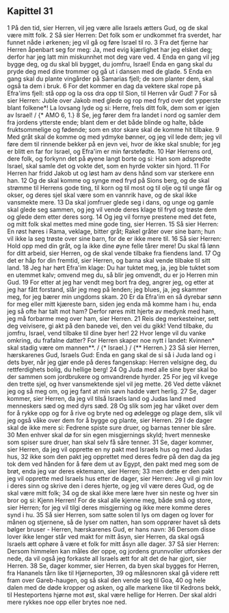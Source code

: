 ## Kapittel 31

1 På den tid, sier Herren, vil jeg være alle Israels ætters Gud, og de skal være mitt folk.
2 Så sier Herren: Det folk som er undkommet fra sverdet, har funnet nåde i ørkenen; jeg vil gå og føre Israel til ro.
3 Fra det fjerne har Herren åpenbart seg for meg: Ja, med evig kjærlighet har jeg elsket deg; derfor har jeg latt min miskunnhet mot deg vare ved.
4 Enda en gang vil jeg bygge deg, og du skal bli bygget, du jomfru, Israel! Enda en gang skal du pryde deg med dine trommer og gå ut i dansen med de glade.
5 Enda en gang skal du plante vingårder på Samarias fjell; de som planter dem, skal også ta dem i bruk.
6 For det kommer en dag da vektere skal rope på Efra'ims fjell: stå opp og la oss dra opp til Sion, til Herren vår Gud!
7 For så sier Herren: Juble over Jakob med glede og rop med fryd over det ypperste blant folkene*! La lovsang lyde og si: Herre, frels ditt folk, dem som er igjen av Israel! / {* AMO 6, 1.}
8 Se, jeg fører dem fra landet i nord og samler dem fra jordens ytterste ende; blant dem er det både blinde og halte, både fruktsommelige og fødende; som en stor skare skal de komme hit tilbake.
9 Med gråt skal de komme og med ydmyke bønner, og jeg vil lede dem; jeg vil føre dem til rinnende bekker på en jevn vei, hvor de ikke skal snuble; for jeg er blitt en far for Israel, og Efra'im er min førstefødte.
10 Hør Herrens ord, dere folk, og forkynn det på øyene langt borte og si: Han som adspredte Israel, skal samle det og vokte det, som en hyrde vokter sin hjord.
11 For Herren har fridd Jakob ut og løst ham av dens hånd som var sterkere enn han.
12 Og de skal komme og synge med fryd på Sions berg, og de skal strømme til Herrens gode ting, til korn og til most og til olje og til unge får og okser, og deres sjel skal være som en vannrik have, og de skal ikke vansmekte mere.
13 Da skal jomfruer glede seg i dans, og unge og gamle skal glede seg sammen, og jeg vil vende deres klage til fryd og trøste dem og glede dem etter deres sorg.
14 Og jeg vil fornye prestene med det fete, og mitt folk skal mettes med mine gode ting, sier Herren.
15 Så sier Herren: En røst høres i Rama, veklage, bitter gråt; Rakel gråter over sine barn; hun vil ikke la seg trøste over sine barn, for de er ikke mere til.
16 Så sier Herren: Hold opp med din gråt, og la ikke dine øyne felle tårer mere! Du skal få lønn for ditt arbeid, sier Herren, og de skal vende tilbake fra fiendens land.
17 Og det er håp for din fremtid, sier Herren, og barna skal vende tilbake til sitt land.
18 Jeg har hørt Efra'im klage: Du har tuktet meg, ja, jeg ble tuktet som en utemmet kalv; omvend meg du, så blir jeg omvendt, du er jo Herren min Gud.
19 For etter at jeg har vendt meg bort fra deg, angrer jeg, og etter at jeg har fått forstand, slår jeg meg på lenden; jeg blues, ja, jeg skammer meg, for jeg bærer min ungdoms skam.
20 Er da Efra'im en så dyrebar sønn for meg eller mitt kjæreste barn, siden jeg enda må komme ham i hu, enda jeg så ofte har talt mot ham? Derfor røres mitt hjerte av medynk med ham, jeg må forbarme meg over ham, sier Herren.
21 Reis deg merkesteiner, sett deg veivisere, gi akt på den banede vei, den vei du gikk! Vend tilbake, du jomfru, Israel, vend tilbake til dine byer her!
22 Hvor lenge vil du vanke omkring, du frafalne datter? For Herren skaper noe nytt i landet: Kvinnen* skal stadig være om mannen**. / {* Israel.} / {** Herren.}
23 Så sier Herren, hærskarenes Gud, Israels Gud: Enda en gang skal de si så i Juda land og i dets byer, når jeg gjør ende på deres fangenskap: Herren velsigne deg, du rettferdighets bolig, du hellige berg!
24 Og Juda med alle sine byer skal bo der sammen som jordbrukere og omvandrende hyrder.
25 For jeg vil kvege den trette sjel, og hver vansmektende sjel vil jeg mette.
26 Ved dette våknet jeg og så meg om, og jeg fant at min søvn hadde vært herlig.
27 Se, dager kommer, sier Herren, da jeg vil tilså Israels land og Judas land med menneskers sæd og med dyrs sæd.
28 Og slik som jeg har våket over dem for å rykke opp og for å rive og bryte ned og ødelegge og plage dem, slik vil jeg også våke over dem for å bygge og plante, sier Herren.
29 I de dager skal de ikke mere si: Fedrene spiste sure druer, og barnas tenner ble såre.
30 Men enhver skal dø for sin egen misgjernings skyld; hvert menneske som spiser sure druer, han skal selv få såre tenner.
31 Se, dager kommer, sier Herren, da jeg vil opprette en ny pakt med Israels hus og med Judas hus,
32 ikke som den pakt jeg opprettet med deres fedre på den dag da jeg tok dem ved hånden for å føre dem ut av Egypt, den pakt med meg som de brøt, enda jeg var deres ektemann, sier Herren;
33 men dette er den pakt jeg vil opprette med Israels hus etter de dager, sier Herren: Jeg vil gi min lov i deres sinn og skrive den i deres hjerte, og jeg vil være deres Gud, og de skal være mitt folk;
34 og de skal ikke mere lære hver sin neste og hver sin bror og si: Kjenn Herren! For de skal alle kjenne meg, både små og store, sier Herren; for jeg vil tilgi deres misgjerning og ikke mere komme deres synd i hu.
35 Så sier Herren, som satte solen til lys om dagen og lover for månen og stjernene, så de lyser om natten, han som opprører havet så dets bølger bruser - Herren, hærskarenes Gud, er hans navn:
36 Dersom disse lover ikke lenger står ved makt for mitt åsyn, sier Herren, da skal også Israels ætt ophøre å være et folk for mitt åsyn alle dager.
37 Så sier Herren: Dersom himmelen kan måles der oppe, og jordens grunnvoller utforskes der nede, da vil også jeg forkaste all Israels ætt for alt det de har gjort, sier Herren.
38 Se, dager kommer, sier Herren, da byen skal bygges for Herren, fra Hananels tårn like til Hjørneporten,
39 og målesnoren skal gå videre rett fram over Gareb-haugen, og så skal den vende seg til Goa,
40 og hele dalen med de døde kropper og asken, og alle markene like til Kedrons bekk, til Hesteportens hjørne mot øst, skal være hellige for Herren. Der skal aldri mere rykkes noe opp eller brytes noe ned.
